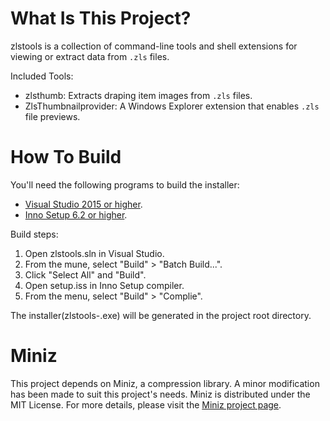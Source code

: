 # What Is This Project?

zlstools is a collection of command-line tools and shell extensions for viewing or extract data from `.zls` files.

Included Tools:

- zlsthumb: Extracts draping item images from `.zls` files.
- ZlsThumbnailprovider: A Windows Explorer extension that enables `.zls` file previews.

# How To Build

You'll need the following programs to build the installer:

- [Visual Studio 2015 or higher](https://visualstudio.microsoft.com/vs/express/).
- [Inno Setup 6.2 or higher](https://jrsoftware.org/isinfo.php).

Build steps:

1. Open zlstools.sln in Visual Studio.
2. From the mune, select "Build" > "Batch Build...".
3. Click "Select All" and "Build".
4. Open setup.iss in Inno Setup compiler.
5. From the menu, select "Build" > "Complie".

The installer(zlstools-<version>.exe) will be generated in the project root directory.

# Miniz

This project depends on Miniz, a compression library. A minor modification has been made to suit this project's needs.
Miniz is distributed under the MIT License. For more details, please visit the [Miniz project page](https://github.com/richgel999/miniz).